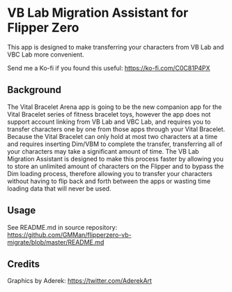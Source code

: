 # VB Lab Migration Assistant for Flipper Zero

This app is designed to make transferring your characters from VB Lab and VBC
Lab more convenient.

Send me a Ko-fi if you found this useful: https://ko-fi.com/C0C81P4PX

## Background
The Vital Bracelet Arena app is going to be the new companion app for the Vital
Bracelet series of fitness bracelet toys, however the app does not support
account linking from VB Lab and VBC Lab, and requires you to transfer characters
one by one from those apps through your Vital Bracelet. Because the Vital
Bracelet can only hold at most two characters at a time and requires inserting
Dim/VBM to complete the transfer, transferring all of your characters may take a
significant amount of time. The VB Lab Migration Assistant is designed to make
this process faster by allowing you to store an unlimited amount of characters
on the Flipper and to bypass the Dim loading process, therefore allowing you to
transfer your characters without having to flip back and forth between the apps
or wasting time loading data that will never be used.

## Usage
See README.md in source repository: https://github.com/GMMan/flipperzero-vb-migrate/blob/master/README.md

## Credits
Graphics by Aderek: https://twitter.com/AderekArt
